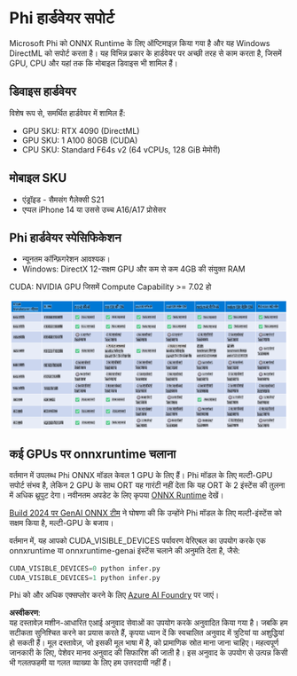 # Phi हार्डवेयर सपोर्ट

Microsoft Phi को ONNX Runtime के लिए ऑप्टिमाइज़ किया गया है और यह Windows DirectML को सपोर्ट करता है। यह विभिन्न प्रकार के हार्डवेयर पर अच्छी तरह से काम करता है, जिसमें GPU, CPU और यहां तक कि मोबाइल डिवाइस भी शामिल हैं।

## डिवाइस हार्डवेयर  
विशेष रूप से, समर्थित हार्डवेयर में शामिल हैं:

- GPU SKU: RTX 4090 (DirectML)  
- GPU SKU: 1 A100 80GB (CUDA)  
- CPU SKU: Standard F64s v2 (64 vCPUs, 128 GiB मेमोरी)  

## मोबाइल SKU

- एंड्रॉइड - सैमसंग गैलेक्सी S21  
- एप्पल iPhone 14 या उससे उच्च A16/A17 प्रोसेसर  

## Phi हार्डवेयर स्पेसिफिकेशन  

- न्यूनतम कॉन्फ़िगरेशन आवश्यक।  
- Windows: DirectX 12-सक्षम GPU और कम से कम 4GB की संयुक्त RAM  

CUDA: NVIDIA GPU जिसमें Compute Capability >= 7.02 हो  

![HardwareSupport](../../../../../translated_images/01.phihardware.925db5699da7752cf486314e6db087580583cfbcd548970f8a257e31a8aa862c.hi.png)  

## कई GPUs पर onnxruntime चलाना  

वर्तमान में उपलब्ध Phi ONNX मॉडल केवल 1 GPU के लिए हैं। Phi मॉडल के लिए मल्टी-GPU सपोर्ट संभव है, लेकिन 2 GPU के साथ ORT यह गारंटी नहीं देता कि यह ORT के 2 इंस्टेंस की तुलना में अधिक थ्रूपुट देगा। नवीनतम अपडेट के लिए कृपया [ONNX Runtime](https://onnxruntime.ai/) देखें।  

[Build 2024 पर GenAI ONNX टीम](https://youtu.be/WLW4SE8M9i8?si=EtG04UwDvcjunyfC) ने घोषणा की कि उन्होंने Phi मॉडल के लिए मल्टी-इंस्टेंस को सक्षम किया है, मल्टी-GPU के बजाय।  

वर्तमान में, यह आपको CUDA_VISIBLE_DEVICES पर्यावरण वेरिएबल का उपयोग करके एक onnxruntime या onnxruntime-genai इंस्टेंस चलाने की अनुमति देता है, जैसे:  

```Python
CUDA_VISIBLE_DEVICES=0 python infer.py
CUDA_VISIBLE_DEVICES=1 python infer.py
```  

Phi को और अधिक एक्सप्लोर करने के लिए [Azure AI Foundry](https://ai.azure.com) पर जाएं।  

**अस्वीकरण**:  
यह दस्तावेज़ मशीन-आधारित एआई अनुवाद सेवाओं का उपयोग करके अनुवादित किया गया है। जबकि हम सटीकता सुनिश्चित करने का प्रयास करते हैं, कृपया ध्यान दें कि स्वचालित अनुवाद में त्रुटियां या अशुद्धियां हो सकती हैं। मूल दस्तावेज़, जो इसकी मूल भाषा में है, को प्रामाणिक स्रोत माना जाना चाहिए। महत्वपूर्ण जानकारी के लिए, पेशेवर मानव अनुवाद की सिफारिश की जाती है। इस अनुवाद के उपयोग से उत्पन्न किसी भी गलतफहमी या गलत व्याख्या के लिए हम उत्तरदायी नहीं हैं।